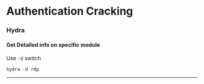 # Authentication Cracking

### Hydra

#### Get Detailed info on specific module

Use `-U` switch

```
hydra -U rdp
```

***
